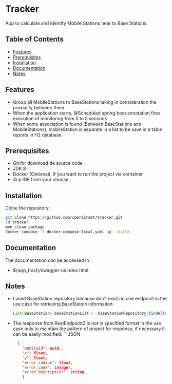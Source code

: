 # Tracker

App to calculate and identify Mobile Stations near to Base Stations. 

## Table of Contents
- [Features](#features)
- [Prerequisites](#prerequisites)
- [Installation](#installation)
- [Documentation](#documentation)
- [Notes]( #notes)


## Features

- Group all MobileStations to BaseStations taking in consideration the proximity between them.
- When the application starts, @Scheduled spring boot annotation fires execution of monitoring from 5 to 5 seconds
- When some association is found (Between BaseStations and MobileStations), mobileStation is separate in a list to be save in a table reports in H2 database


## Prerequisites
- Git for download de source code 
- JDK 8
- Docker (Optional), if you want to run the project via container
- Any IDE from your choose.

## Installation
 
Clone the repository:

```bash
git clone https://github.com/cpereiramt/tracker.git
cd tracker
mvn clean package
docker compose -f docker-compose-local.yaml up --build 
```

## Documentation 
The documentation can be accessed in :
- ${app_host}/swagger-ui/index.html

## Notes
- I used BaseStation repository because don't exist no one endpoint in the use case for retrieving BaseStation information.

    ```java
    List<BaseStation> baseStationList =  baseStationRepository.findAll();
    ```
- The response from RestEndpoint2 is not in specified format in the use case only to maintain the pattern of project for response, if necessary it can be easily modified.     ```JSON
     
  ```JSON
    {
      "mobileId": uuid,
      "x": float,
      "y": float,
      "error_radius": float,
      "error_code": integer,
      "error_description": string
      }
    ```